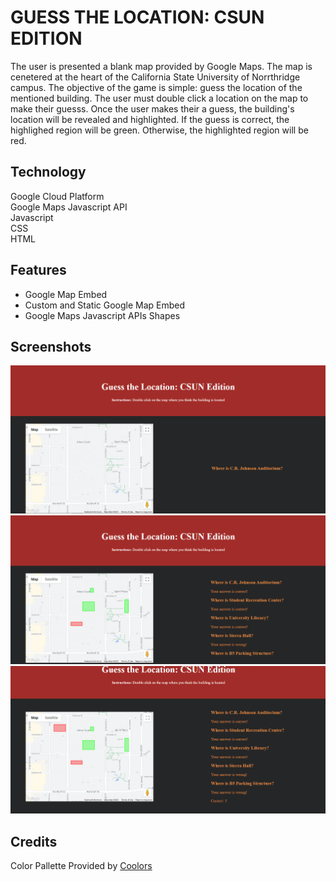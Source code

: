 # GUESS THE LOCATION: CSUN EDITION  
The user is presented a blank map provided by Google Maps. The map is cenetered at the heart of the California State University of Norrthridge campus. The objective of the game is simple: guess the location of the mentioned building. The user must double click a location on the map to make their guesss. Once the user makes their a guess, the building's location will be revealed and highlighted. If the guess is correct, the highlighed region will be green. Otherwise, the highlighted region will be red. 

## Technology
Google Cloud Platform  
Google Maps Javascript API  
Javascript  
CSS  
HTML  

## Features  
- Google Map Embed  
- Custom and Static Google Map Embed  
- Google Maps Javascript APIs Shapes  

## Screenshots  
![image](https://github.com/kyledeguzmanx/fDev-website-guessLocation/blob/main/images/screen1.png)  
![image](https://github.com/kyledeguzmanx/fDev-website-guessLocation/blob/main/images/screen2.png)  
![image](https://github.com/kyledeguzmanx/fDev-website-guessLocation/blob/main/images/screen3.png)  

## Credits  
Color Pallette Provided by [Coolors](https://coolors.co/d1ccdc-e08e45-252627-a22c29-a93f55)
